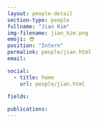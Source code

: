 ```yaml
---
layout: people-detail
section-type: people
fullname: "Jian Kim"
img-filename: jian_kim.png
emoji: 😎
position: "Intern"
permalink: people/jian.html
email: 

social:
  - title: home
    url: people/jian.html

fields:
    
publications:
---
```

